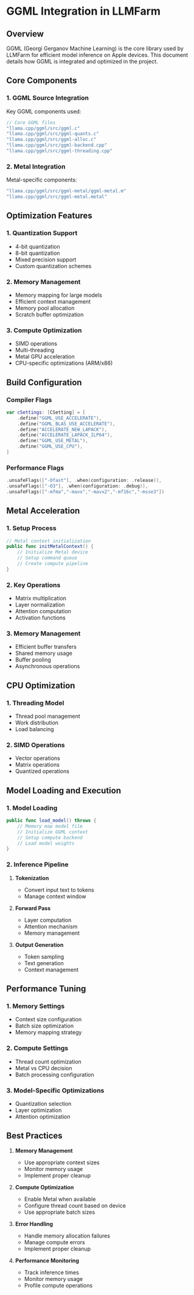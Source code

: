 # GGML Integration in LLMFarm

## Overview

GGML (Georgi Gerganov Machine Learning) is the core library used by LLMFarm for efficient model inference on Apple devices. This document details how GGML is integrated and optimized in the project.

## Core Components

### 1. GGML Source Integration
Key GGML components used:
```c
// Core GGML files
"llama.cpp/ggml/src/ggml.c"
"llama.cpp/ggml/src/ggml-quants.c"
"llama.cpp/ggml/src/ggml-alloc.c"
"llama.cpp/ggml/src/ggml-backend.cpp"
"llama.cpp/ggml/src/ggml-threading.cpp"
```

### 2. Metal Integration
Metal-specific components:
```c
"llama.cpp/ggml/src/ggml-metal/ggml-metal.m"
"llama.cpp/ggml/src/ggml-metal.metal"
```

## Optimization Features

### 1. Quantization Support
- 4-bit quantization
- 8-bit quantization
- Mixed precision support
- Custom quantization schemes

### 2. Memory Management
- Memory mapping for large models
- Efficient context management
- Memory pool allocation
- Scratch buffer optimization

### 3. Compute Optimization
- SIMD operations
- Multi-threading
- Metal GPU acceleration
- CPU-specific optimizations (ARM/x86)

## Build Configuration

### Compiler Flags
```swift
var cSettings: [CSetting] = [
    .define("GGML_USE_ACCELERATE"),
    .define("GGML_BLAS_USE_ACCELERATE"),
    .define("ACCELERATE_NEW_LAPACK"),
    .define("ACCELERATE_LAPACK_ILP64"),
    .define("GGML_USE_METAL"),
    .define("GGML_USE_CPU"),
]
```

### Performance Flags
```swift
.unsafeFlags(["-Ofast"], .when(configuration: .release)),
.unsafeFlags(["-O3"], .when(configuration: .debug)),
.unsafeFlags(["-mfma","-mavx","-mavx2","-mf16c","-msse3"])
```

## Metal Acceleration

### 1. Setup Process
```swift
// Metal context initialization
public func initMetalContext() {
    // Initialize Metal device
    // Setup command queue
    // Create compute pipeline
}
```

### 2. Key Operations
- Matrix multiplication
- Layer normalization
- Attention computation
- Activation functions

### 3. Memory Management
- Efficient buffer transfers
- Shared memory usage
- Buffer pooling
- Asynchronous operations

## CPU Optimization

### 1. Threading Model
- Thread pool management
- Work distribution
- Load balancing

### 2. SIMD Operations
- Vector operations
- Matrix operations
- Quantized operations

## Model Loading and Execution

### 1. Model Loading
```swift
public func load_model() throws {
    // Memory map model file
    // Initialize GGML context
    // Setup compute backend
    // Load model weights
}
```

### 2. Inference Pipeline
1. **Tokenization**
   - Convert input text to tokens
   - Manage context window

2. **Forward Pass**
   - Layer computation
   - Attention mechanism
   - Memory management

3. **Output Generation**
   - Token sampling
   - Text generation
   - Context management

## Performance Tuning

### 1. Memory Settings
- Context size configuration
- Batch size optimization
- Memory mapping strategy

### 2. Compute Settings
- Thread count optimization
- Metal vs CPU decision
- Batch processing configuration

### 3. Model-Specific Optimizations
- Quantization selection
- Layer optimization
- Attention optimization

## Best Practices

1. **Memory Management**
   - Use appropriate context sizes
   - Monitor memory usage
   - Implement proper cleanup

2. **Compute Optimization**
   - Enable Metal when available
   - Configure thread count based on device
   - Use appropriate batch sizes

3. **Error Handling**
   - Handle memory allocation failures
   - Manage compute errors
   - Implement proper cleanup

4. **Performance Monitoring**
   - Track inference times
   - Monitor memory usage
   - Profile compute operations 